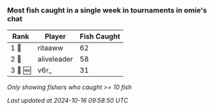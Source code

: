 ### Most fish caught in a single week in tournaments in omie's chat
| Rank | Player | Fish Caught |
|------|--------|-----------|
| 1 🥇  | ritaaww  | 62 |
| 2 🥈  | aliveleader  | 58 |
| 3 🥉 🆕 | v6r_  | 31 |

_Only showing fishers who caught >= 10 fish_

_Last updated at 2024-10-16 09:58:50 UTC_